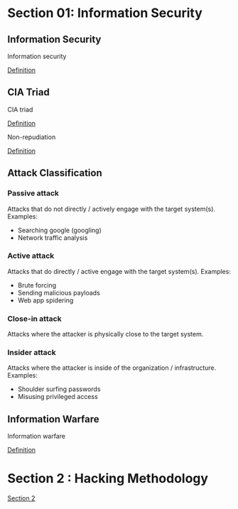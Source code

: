 # Section 01: Information Security

## Information Security
Information security

[Definition](../definitions/definitions_I.md#information-security)

## CIA Triad
CIA triad

[Definition](../definitions/definitions_C.md#cia-triad)

Non-repudiation

[Definition](../definitions/definitions_N.md#non-repudiation)

## Attack Classification
### Passive attack
Attacks that do not directly / actively engage with the target system(s).
Examples:
- Searching google (googling)
- Network traffic analysis

### Active attack
Attacks that do directly / active engage with the target system(s).
Examples:
- Brute forcing
- Sending malicious payloads
- Web app spidering

### Close-in attack
Attacks where the attacker is physically close to the target system.

### Insider attack
Attacks where the attacker is inside of the organization / infrastructure.
Examples:
- Shoulder surfing passwords
- Misusing privileged access

## Information Warfare
Information warfare

[Definition](../definitions/definitions_I.md#information-warfare)

# Section 2 : Hacking Methodology 

[Section 2](./02_hacking_methodology.md)
